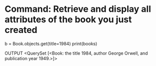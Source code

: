 # Command: Retrieve and display all attributes of the book you just created

b = Book.objects.get(title=1984)
print(books)

OUTPUT
<QuerySet [<Book: the title 1984, author George Orwell, and publication year 1949.>]>
